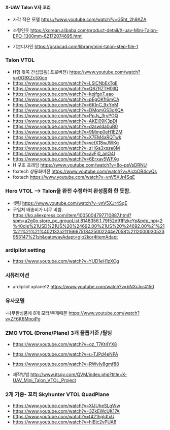 


#### X-UAV Talon V자 꼬리

- 사각 작은 모델 https://www.youtube.com/watch?v=G5ht_2h9AZA

- 소형인듯 https://korean.alibaba.com/product-detail/X-uav-Mini-Talon-EPO-1300mm-62172074695.html

- 기본디자인 https://grabcad.com/library/mini-talon-step-file-1


### Talon VTOL 
- H형 윗쪽 간섭없음( 프로버전)  https://www.youtube.com/watch?v=0O9XZc5Xico
- https://www.youtube.com/watch?v=LSlCNbExTgE
- https://www.youtube.com/watch?v=Q6ZRZTH0lIQ
- https://www.youtube.com/watch?v=kpjfgo7_aao
- https://www.youtube.com/watch?v=pEgOKfI6mCA
- https://www.youtube.com/watch?v=6KInC_9xYnM
- https://www.youtube.com/watch?v=DMgmGS3oXQA
- https://www.youtube.com/watch?v=PpJs_3ryPOQ
- https://www.youtube.com/watch?v=AKEi09K3pDI
- https://www.youtube.com/watch?v=dzswIda0uB0
- https://www.youtube.com/watch?v=9Mmp0eH1EZM
- https://www.youtube.com/watch?v=X7EM4aRQTwk
- https://www.youtube.com/watch?v=vetX18wJWKg
- https://www.youtube.com/watch?v=zHGa3xsze8M
- https://www.youtube.com/watch?v=avFj0_anO4I
- https://www.youtube.com/watch?v=6Erxav5WFXg
- H 구조 프래임 https://www.youtube.com/watch?v=8o-psVsDRNU
- foxtech 상용화버전  https://www.youtube.com/watch?v=AicbOB4cvQs
- foxtech https://www.youtube.com/watch?v=vnV5XJr4SqE 


### Hero VTOL --> Talon을 완전 수정하여 완성품화 한 듯함.
 - 셋팅 https://www.youtube.com/watch?v=vnV5XJr4SqE
 - 구입처 배송비가 너무 비쌈. https://ko.aliexpress.com/item/1005004797710887.html?spm=a2g0o.store_pc_groupList.8148356.1.79f52d91PzkcYp&pdp_npi=2%40dis%21USD%21US%20%24692.00%21US%20%24692.00%21%21%21%21%21%402132a21116667518425002244e7058%2112000030523953147%21sh&gatewayAdapt=glo2kor4itemAdapt




### ardipilot setting
-  https://www.youtube.com/watch?v=YUD1eH1zXCg

### 시뮤레이션
- ardipilot xplane12 https://www.youtube.com/watch?v=bNXrJor4150




### 유사모델
-나무완성품에 8개 모터/무게때문  https://www.youtube.com/watch?v=ZF6K6MnojPg





### ZMO VTOL (Drone/Plane) 3개 플롭기준 /틸팅
- https://www.youtube.com/watch?v=oz_T7Kt4YX8

- https://www.youtube.com/watch?v=u-TJPd4eNPA
- https://www.youtube.com/watch?v=RWvIy8gmf88
- 제작방법 http://www.itsqv.com/QVM/index.php?title=X-UAV_Mini_Talon_VTOL_Project



### 2개 기중- 꼬리 Skyhunter VTOL QuadPlane
- https://www.youtube.com/watch?v=XlJUheSLqWw
- https://www.youtube.com/watch?v=3ZkEWcUK17A
- https://www.youtube.com/watch?v=t421hgIdtxU
- https://www.youtube.com/watch?v=hlBjc2vPUA8






